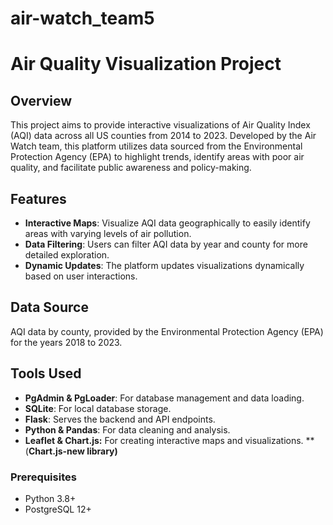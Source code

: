 # air-watch_team5

# Air Quality Visualization Project

## Overview
This project aims to provide interactive visualizations of Air Quality Index (AQI) data across all US counties from 2014 to 2023. Developed by the Air Watch team, this platform utilizes data sourced from the Environmental Protection Agency (EPA) to highlight trends, identify areas with poor air quality, and facilitate public awareness and policy-making.

## Features
- **Interactive Maps**: Visualize AQI data geographically to easily identify areas with varying levels of air pollution.
- **Data Filtering**: Users can filter AQI data by year and county for more detailed exploration.
- **Dynamic Updates**: The platform updates visualizations dynamically based on user interactions.

## Data Source
AQI data by county, provided by the Environmental Protection Agency (EPA) for the years 2018 to 2023.

## Tools Used
- **PgAdmin & PgLoader**: For database management and data loading.
- **SQLite**: For local database storage.
- **Flask**: Serves the backend and API endpoints.
- **Python & Pandas**: For data cleaning and analysis.
- **Leaflet & Chart.js:** For creating interactive maps and visualizations.
**  (**Chart.js-new library)**

### Prerequisites
- Python 3.8+
- PostgreSQL 12+

